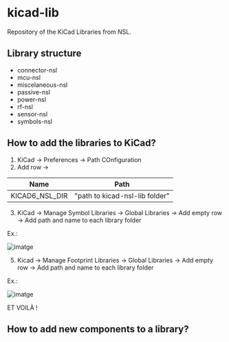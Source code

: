 # kicad-lib
Repository of the KiCad Libraries from NSL.

## Library structure

- connector-nsl
- mcu-nsl
- miscelaneous-nsl
- passive-nsl
- power-nsl
- rf-nsl
- sensor-nsl
- symbols-nsl

## How to add the libraries to KiCad?
1. KiCad -> Preferences -> Path COnfiguration
2. Add row -> 


| Name                     | Path                           |
|--------------------------|--------------------------------|
| KICAD6_NSL_DIR    | "path to kicad-nsl-lib folder" |

3. KiCad -> Manage Symbol Libraries -> Global Libraries -> Add empty row -> Add path and name to each library folder

Ex.:

![imatge](https://user-images.githubusercontent.com/33161309/214274315-174e8efe-f067-49c7-a250-fc4dde66d397.png)

5. Kicad -> Manage Footprint Libraries -> Global Libraries -> Add empty row -> Add path and name to each library folder

Ex.:

![imatge](https://user-images.githubusercontent.com/33161309/214274817-dc3dd36c-b91c-41e4-8973-d535a1ecfd1a.png)


ET VOILÀ !


## How to add new components to a library?
